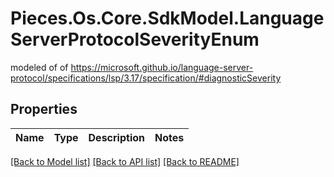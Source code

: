 # Pieces.Os.Core.SdkModel.LanguageServerProtocolSeverityEnum
modeled of of https://microsoft.github.io/language-server-protocol/specifications/lsp/3.17/specification/#diagnosticSeverity

## Properties

Name | Type | Description | Notes
------------ | ------------- | ------------- | -------------

[[Back to Model list]](../README.md#documentation-for-models) [[Back to API list]](../README.md#documentation-for-api-endpoints) [[Back to README]](../README.md)

